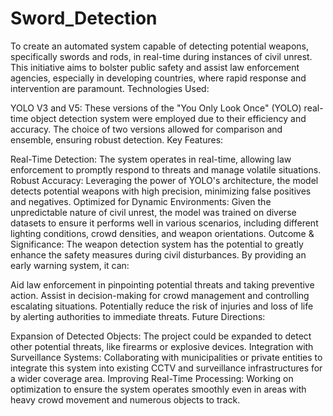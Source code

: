 # Sword_Detection
To create an automated system capable of detecting potential weapons, specifically swords and rods, in real-time during instances of civil unrest. This initiative aims to bolster public safety and assist law enforcement agencies, especially in developing countries, where rapid response and intervention are paramount.
Technologies Used:

YOLO V3 and V5: These versions of the "You Only Look Once" (YOLO) real-time object detection system were employed due to their efficiency and accuracy. The choice of two versions allowed for comparison and ensemble, ensuring robust detection.
Key Features:

Real-Time Detection: The system operates in real-time, allowing law enforcement to promptly respond to threats and manage volatile situations.
Robust Accuracy: Leveraging the power of YOLO's architecture, the model detects potential weapons with high precision, minimizing false positives and negatives.
Optimized for Dynamic Environments: Given the unpredictable nature of civil unrest, the model was trained on diverse datasets to ensure it performs well in various scenarios, including different lighting conditions, crowd densities, and weapon orientations.
Outcome & Significance:
The weapon detection system has the potential to greatly enhance the safety measures during civil disturbances. By providing an early warning system, it can:

Aid law enforcement in pinpointing potential threats and taking preventive action.
Assist in decision-making for crowd management and controlling escalating situations.
Potentially reduce the risk of injuries and loss of life by alerting authorities to immediate threats.
Future Directions:

Expansion of Detected Objects: The project could be expanded to detect other potential threats, like firearms or explosive devices.
Integration with Surveillance Systems: Collaborating with municipalities or private entities to integrate this system into existing CCTV and surveillance infrastructures for a wider coverage area.
Improving Real-Time Processing: Working on optimization to ensure the system operates smoothly even in areas with heavy crowd movement and numerous objects to track.

